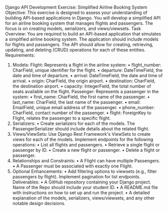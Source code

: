 Django API Development Exercise: Simplified Airline Booking System
Objective:
This exercise is designed to assess your understanding of building API-based applications in Django. You will develop a simplified API for an airline booking system that manages flights and passengers. The focus is on creating models, serializers, and views/viewsets.
Task Overview:
You are required to build an API-based application that simulates a simplified airline booking system. The application should include models for flights and passengers. The API should allow for creating, retrieving, updating, and deleting (CRUD) operations for each of these entities.
Requirements:
1. Models:
Flight:
Represents a flight in the airline system:
•	flight_number: CharField, unique identifier for the flight.
•	departure: DateTimeField, the date and time of departure.
•	arrival: DateTimeField, the date and time of arrival.
•	origin: CharField, the origin airport.
•	destination: CharField, the destination airport.
•	capacity: IntegerField, the total number of seats available on the flight.
Passenger:
Represents a passenger in the system:
•	first_name: CharField, the first name of the passenger.
•	last_name: CharField, the last name of the passenger.
•	email: EmailField, unique email address of the passenger.
•	phone_number: CharField, contact number of the passenger.
•	flight: ForeignKey to Flight, relates the passenger to a specific flight.
2. Serializers:
•	Create serializers for each of the models. The PassengerSerializer should include details about the related flight.
3. Views/ViewSets:
Use Django Rest Framework's ViewSets to create views for each of the models. 
Implement endpoints for the following operations:
•	List all flights and passengers.
•	Retrieve a single flight or passenger by ID.
•	Create a new flight or passenger.
•	Delete a flight or passenger.
4. Relationships and Constraints:
•	A Flight can have multiple Passengers.
•	A Passenger must be associated with exactly one Flight.
5. Optional Enhancements:
•	Add filtering options to viewsets (e.g., filter passengers by flight).
Implement pagination for list endpoints.
Deliverables:
•	A GitHub repository containing your Django project. Name of the Repo should include your student ID.
•	A README.md file with instructions on how to set up and run the project.
•	A detailed explanation of the models, serializers, views/viewsets, and any other notable design decisions.

